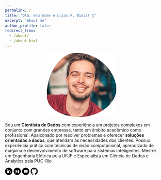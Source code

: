 ```yaml
---
permalink: /
title: "Olá, meu nome é Lucas F. Diniz! 👋"
excerpt: "About me"
author_profile: false
redirect_from: 
  - /about/
  - /about.html
---
```


<p align="center">
  <img src="/images/about-me-photo.png">
</p>

Sou um **Cientista de Dados** com experiência em projetos complexos em conjunto com grandes empresas, tanto em âmbito acadêmico como profissional. Apaixonado por resolver problemas e oferecer **soluções orientadas a dados**, que atendam às necessidades dos clientes. Possuo experiência prática com técnicas de visão computacional, aprendizado de máquina e desenvolvimento de software para sistemas inteligentes. Mestre em Engenharia Elétrica pela UFJF e Especialista em Ciência de Dados e Analytics pela PUC-Rio.

[![linkedin](/images/linkedin.png)][1]
[![medium](/images/medium.png)][2]
[![outlook](/images/outlook.png)][3]
[![github](/images/github.png)][4]

[1]: https://www.linkedin.com/in/lcfdiniz
[2]: https://medium.com/@lcfdiniz
[3]: mailto:lcfdiniz@outlook.com
[4]: https://github.com/lcfdiniz
